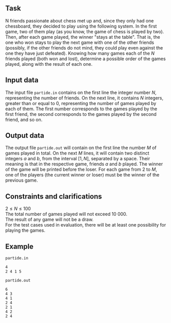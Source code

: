 ## Task

N friends passionate about chess met up and, since they only had one chessboard, they decided to play using the following system. In the first game, two of them play (as you know, the game of chess is played by two). Then, after each game played, the winner "stays at the table". That is, the one who won stays to play the next game with one of the other friends (possibly, if the other friends do not mind, they could play even against the one they have just defeated). Knowing how many games each of the $N$ friends played (both won and lost), determine a possible order of the games played, along with the result of each one.

## Input data

The input file `partide.in` contains on the first line the integer number $N$, representing the number of friends. On the next line, it contains $N$ integers, greater than or equal to $0$, representing the number of games played by each of them. The first number corresponds to the games played by the first friend, the second corresponds to the games played by the second friend, and so on.

## Output data

The output file `partide.out` will contain on the first line the number $M$ of games played in total. On the next $M$ lines, it will contain two distinct integers $a$ and $b$, from the interval $[1, N]$, separated by a space. Their meaning is that in the respective game, friends $a$ and $b$ played. The winner of the game will be printed before the loser. For each game from $2$ to $M$, one of the players (the current winner or loser) must be the winner of the previous game.

## Constraints and clarifications

$2 \leq N \leq 100$  
The total number of games played will not exceed $10 \ 000$.   
The result of any game will not be a draw.   
For the test cases used in evaluation, there will be at least one possibility for playing the games.

## Example

`partide.in` 
```
4 
2 4 1 5
```

`partide.out`
```
6 
4 3 
4 1 
2 4 
2 1 
4 2 
2 4
```
